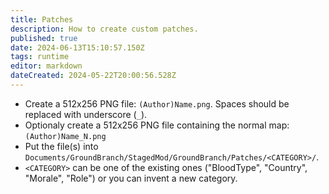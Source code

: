 ```yaml
---
title: Patches
description: How to create custom patches.
published: true
date: 2024-06-13T15:10:57.150Z
tags: runtime
editor: markdown
dateCreated: 2024-05-22T20:00:56.528Z
---
```


* Create a 512x256 PNG file: `(Author)Name.png`. Spaces should be replaced with underscore (`_`).
* Optionaly create a 512x256 PNG file containing the normal map: `(Author)Name_N.png`
* Put the file(s) into `Documents/GroundBranch/StagedMod/GroundBranch/Patches/<CATEGORY>/`.
* `<CATEGORY>` can be one of the existing ones ("BloodType", "Country", "Morale", "Role") or you can invent a new category.



